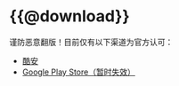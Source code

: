 # {{@download}}
谨防恶意翻版！目前仅有以下渠道为官方认可：
* [酷安](https://www.coolapk.com/apk/165728)
* [Google Play Store（暂时失效）](#)


